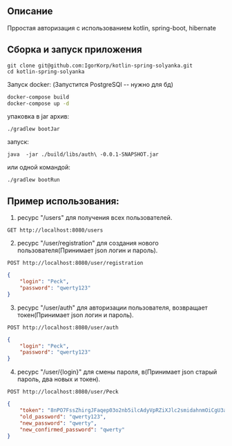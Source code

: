 ## Описание 

Прростая авторизация с использованием kotlin, spring-boot, hibernate 
## Сборка и запуск приложения 

```shell
git clone git@github.com:IgorKorp/kotlin-spring-solyanka.git
cd kotlin-spring-solyanka
```
Запуск docker: (Запустится PostgreSQl -- нужно для бд)
```bash
docker-compose build
docker-compose up -d 
```

упаковка в jar архив:
```shell
./gradlew bootJar
```
запуск:
```shell
java  -jar ./build/libs/auth\ -0.0.1-SNAPSHOT.jar 
```
или одной командой:
```shell
./gradlew bootRun
```

## Пример использования:
1. ресурс "/users" для получения всех пользователей.
```
GET http://localhost:8080/users
```
2. ресурс "/user/registration" для создания нового пользователя(Принимает json логин и пароль).
```
POST http://localhost:8080/user/registration
```
```json
{
    "login": "Peck",
    "password": "qwerty123"
}
```

3. ресурс "/user/auth" для авторизации пользователя, возвращает токен(Принимает json логин и пароль).
```
POST http://localhost:8080/user/auth
```
```json
{
    "login": "Peck",
    "password": "qwerty123"
}
```

4. ресурс "/user/{login}" для смены пароля, в(Принимает json старый пароль, два новых и  токен).
```
POST http://localhost:8080/user/Peck
```
```json
{
    "token": "8nPO7FssZhirgJFaqep03o2nb5ilcAdyVpRZiXJlc2smidahnmOiCgU3aLvMp7CePTyWb91PqDBLYEKX",
    "old_password": "qwerty123",
    "new_password": "qwerty",
    "new_confirmed_password": "qwerty"
}
```
